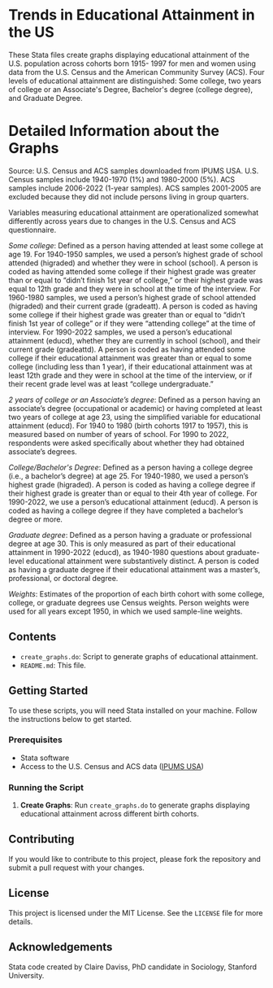 # Trends in Educational Attainment in the US

These Stata files create graphs displaying educational attainment of the U.S. population across cohorts born 1915- 1997 for men and women using data from the U.S. Census and the American Community Survey (ACS). Four levels of educational attainment are distinguished: Some college, two years of college or an Associate's Degree, Bachelor's degree (college degree), and Graduate Degree. 

# Detailed Information about the Graphs
Source: U.S. Census and ACS samples downloaded from IPUMS USA. U.S. Census samples include 1940-1970 (1%) and 1980-2000 (5%). ACS samples include 2006-2022 (1-year samples). ACS samples 2001-2005 are excluded because they did not include persons living in group quarters. 

Variables measuring educational attainment are operationalized somewhat differently across years due to changes in the U.S. Census and ACS questionnaire. 

*Some college*: Defined as a person having attended at least some college at age 19. For 1940-1950 samples, we used a person’s highest grade of school attended (higraded) and whether they were in school (school). A person is coded as having attended some college if their highest grade was greater than or equal to “didn’t finish 1st year of college,” or their highest grade was equal to 12th grade and they were in school at the time of the interview. For 1960-1980 samples, we used a person’s highest grade of school attended (higraded) and their current grade (gradeatt). A person is coded as having some college if their highest grade was greater than or equal to “didn’t finish 1st year of college” or if they were “attending college” at the time of interview. For 1990-2022 samples, we used a person’s educational attainment (educd), whether they are currently in school (school), and their current grade (gradeattd). A person is coded as having attended some college if their educational attainment was greater than or equal to some college (including less than 1 year), if their educational attainment was at least 12th grade and they were in school at the time of the interview, or if their recent grade level was at least “college undergraduate.”

*2 years of college or an Associate’s degree*: Defined as a person having an associate’s degree (occupational or academic) or having completed at least two years of college at age 23, using the simplified variable for educational attainment (educd). For 1940 to 1980 (birth cohorts 1917 to 1957), this is measured based on number of years of school. For 1990 to 2022, respondents were asked specifically about whether they had obtained associate’s degrees.

*College/Bachelor's Degree*: Defined as a person having a college degree (i.e., a bachelor’s degree) at age 25. For 1940-1980, we used a person’s highest grade (higraded). A person is coded as having a college degree if their highest grade is greater than or equal to their 4th year of college. For 1990-2022, we use a person’s educational attainment (educd). A person is coded as having a college degree if they have completed a bachelor’s degree or more. 

*Graduate degree*: Defined as a person having a graduate or professional degree at age 30. This is only measured as part of their educational attainment in 1990-2022 (educd), as 1940-1980 questions about graduate-level educational attainment were substantively distinct. A person is coded as having a graduate degree if their educational attainment was a master’s, professional, or doctoral degree. 

*Weights*: Estimates of the proportion of each birth cohort with some college, college, or graduate degrees use Census weights. Person weights were used for all years except 1950, in which we used sample-line weights.


## Contents

- `create_graphs.do`: Script to generate graphs of educational attainment.
- `README.md`: This file.

## Getting Started

To use these scripts, you will need Stata installed on your machine. Follow the instructions below to get started.

### Prerequisites

- Stata software
- Access to the U.S. Census and ACS data ([IPUMS USA](https://usa.ipums.org/usa/))

### Running the Script

1. **Create Graphs**: Run `create_graphs.do` to generate graphs displaying educational attainment across different birth cohorts.

## Contributing

If you would like to contribute to this project, please fork the repository and submit a pull request with your changes. 

## License

This project is licensed under the MIT License. See the `LICENSE` file for more details.

## Acknowledgements

Stata code created by Claire Daviss, PhD candidate in Sociology, Stanford University.
